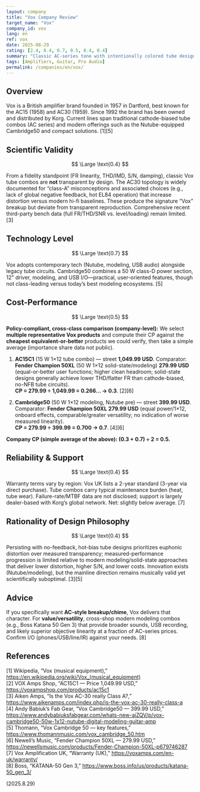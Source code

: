 ```yaml
---
layout: company
title: "Vox Company Review"
target_name: "Vox"
company_id: vox
lang: en
ref: vox
date: 2025-08-29
rating: [2.4, 0.4, 0.7, 0.5, 0.4, 0.4]
summary: "Classic AC-series tone with intentionally colored tube designs; modest modern tech adoption (Nutube/modeling). Cross-class CP is poor to average when compared to the market’s cheapest non-inferior options."
tags: [Amplifiers, Guitar, Pro Audio]
permalink: /companies/en/vox/
---
```

## Overview

Vox is a British amplifier brand founded in 1957 in Dartford, best known for the AC15 (1958) and AC30 (1959). Since 1992 the brand has been owned and distributed by Korg. Current lines span traditional cathode-biased tube combos (AC series) and modern offerings such as the Nutube-equipped Cambridge50 and compact solutions. [1][5]

## Scientific Validity

$$ \Large \text{0.4} $$

From a fidelity standpoint (FR linearity, THD/IMD, S/N, damping), classic Vox tube combos are **not** transparent by design. The AC30 topology is widely documented for “class-A” misconceptions and associated choices (e.g., lack of global negative feedback, hot EL84 operation) that increase distortion versus modern hi-fi baselines. These produce the signature “Vox” breakup but deviate from transparent reproduction. Comprehensive recent third-party bench data (full FR/THD/SNR vs. level/loading) remain limited. [3]

## Technology Level

$$ \Large \text{0.7} $$

Vox adopts contemporary tech (Nutube, modeling, USB audio) alongside legacy tube circuits. Cambridge50 combines a 50 W class-D power section, 12" driver, modeling, and USB I/O—practical, user-oriented features, though not class-leading versus today’s best modeling ecosystems. [5]

## Cost-Performance

$$ \Large \text{0.5} $$

**Policy-compliant, cross-class comparison (company-level):** We select **multiple representative Vox products** and compute their CP against the **cheapest equivalent-or-better** products we could verify, then take a simple average (importance share data not public).

1) **AC15C1** (15 W 1×12 tube combo) — street **1,049.99 USD**. Comparator: **Fender Champion 50XL** (50 W 1×12 solid-state/modeling) **279.99 USD** (equal-or-better user functions; higher clean headroom; solid-state designs generally achieve lower THD/flatter FR than cathode-biased, no-NFB tube circuits).  
   **CP = 279.99 ÷ 1,049.99 = 0.266… → 0.3**. [2][6]

2) **Cambridge50** (50 W 1×12 modeling, Nutube pre) — street **399.99 USD**. Comparator: **Fender Champion 50XL** **279.99 USD** (equal power/1×12, onboard effects, comparable/greater versatility; no indication of worse measured linearity).  
   **CP = 279.99 ÷ 399.99 = 0.700 → 0.7**. [4][6]

**Company CP (simple average of the above): (0.3 + 0.7) ÷ 2 = 0.5.**

## Reliability & Support

$$ \Large \text{0.4} $$

Warranty terms vary by region: Vox UK lists a 2-year standard (3-year via direct purchase). Tube combos carry typical maintenance burden (heat, tube wear). Failure-rate/MTBF data are not disclosed; support is largely dealer-based with Korg’s global network. Net: slightly below average. [7]

## Rationality of Design Philosophy

$$ \Large \text{0.4} $$

Persisting with no-feedback, hot-bias tube designs prioritizes euphonic distortion over measured transparency; measured-performance progression is limited relative to modern modeling/solid-state approaches that deliver lower distortion, higher S/N, and lower costs. Innovation exists (Nutube/modeling), but the mainline direction remains musically valid yet scientifically suboptimal. [3][5]

## Advice

If you specifically want **AC-style breakup/chime**, Vox delivers that character. For **value/versatility**, cross-shop modern modeling combos (e.g., Boss Katana 50 Gen 3) that provide broader sounds, USB recording, and likely superior objective linearity at a fraction of AC-series prices. Confirm I/O (phones/USB/line/IR) against your needs. [8]

## References

[1] Wikipedia, “Vox (musical equipment),” https://en.wikipedia.org/wiki/Vox_(musical_equipment)  
[2] VOX Amps Shop, “AC15C1 — Price 1,049.99 USD,” https://voxampshop.com/products/ac15c1  
[3] Aiken Amps, “Is the Vox AC-30 really Class A?,” https://www.aikenamps.com/index.php/is-the-vox-ac-30-really-class-a  
[4] Andy Babiuk’s Fab Gear, “Vox Cambridge50 — 399.99 USD,” https://www.andybabiuksfabgear.com/whats-new-aiZQV/p/vox-cambridge50-50w-1x12-nutube-digital-modeling-guitar-amp  
[5] Thomann, “Vox Cambridge 50 — key features,” https://www.thomannmusic.com/vox_cambridge_50.htm  
[6] Newell’s Music, “Fender Champion 50XL — 279.99 USD,” https://newellsmusic.com/products/Fender-Champion-50XL-p679746287  
[7] Vox Amplification UK, “Warranty (UK),” https://voxamps.com/en-uk/warranty/  
[8] Boss, “KATANA-50 Gen 3,” https://www.boss.info/us/products/katana-50_gen_3/

(2025.8.29)

